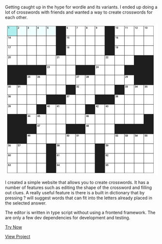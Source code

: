 Getting caught up in the hype for wordle and its variants. I ended up doing a lot of crosswords with friends and wanted a way to create crosswords for each other.

![Crossword](src/assets/images/crossword.png)


I created a simple website that allows you to create crosswords. It has a number of features such as editing the shape of the crossword and filling out clues. A really useful feature is there is a built in dictionary that by pressing ? will suggest words that can fit into the letters already placed in the selected answer.

The editor is written in type script without using a frontend framework. The are only a few dev dependencies for development and testing.

[Try Now](https://crossword-7326e.web.app/)

[View Project](https://github.com/RuairidhWilliamson/crossword)

